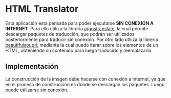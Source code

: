 # HTML Translator
Esta aplicación esta pensada para poder ejecutarse **SIN CONEXIÓN A INTERNET**. 
Para ello utiliza la librería [argostranslate](https://github.com/argosopentech/argos-translate), la cual permite descargar paquetes de traducción, que podrán ser utilizados posteriormente para traducir sin conexión.
Por otro lado utiliza la librería [beautifulsoup4](https://beautiful-soup-4.readthedocs.io/en/latest/), mediante la cual puedo iterar sobre los elementos de un HTML, obteniendo su contenido para luego traducirlo y reemplazarlo.

## Implementación
La construcción de la imagen debe hacerse con conexión a internet, ya que en el proceso de construcción es donde se descargan los paquetes. Luego puede utilizarse sin conexión.
